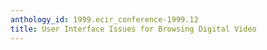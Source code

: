 ```yaml
---
anthology_id: 1999.ecir_conference-1999.12
title: User Interface Issues for Browsing Digital Video
---
```

